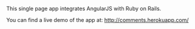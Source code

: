 This single page app integrates AngularJS with Ruby on Rails.

You can find a live demo of the app at:
http://comments.herokuapp.com/